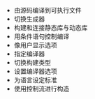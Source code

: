 * 由源码编译到可执行文件
* 切换生成器
* 构建和连接静态库与动态库
* 用条件语句控制编译
* 像用户显示选项
* 指定编译器
* 切换构建类型
* 设置编译器选项
* 为语言设定标准
* 使用控制流进行构造
  